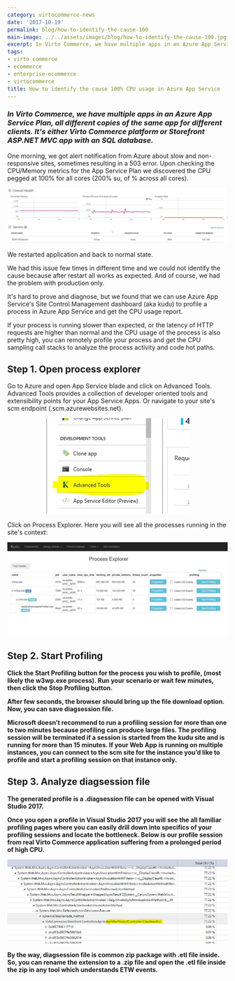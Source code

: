 ```yaml
---
category: virtocommerce-news
date: '2017-10-19'
permalink: blog/how-to-identify-the-cause-100
main-image: ../../assets/images/blog/how-to-identify-the-cause-100.jpg
excerpt: In Virto Commerce, we have multiple apps in an Azure App Service Plan, all different copies of the same app for different clients. Learn how to identify the cause 100% CPU usage in Azure App Service in our new article.
tags:
- virto commerce
- ecommerce
- enterprise-ecommerce
- virtocommerce
title: How to identify the cause 100% CPU usage in Azure App Service
---
```

### <dfn>In Virto Commerce, we have multiple apps in an Azure App Service Plan, all different copies of the same app for different clients. It's either Virto Commerce platform or Storefront ASP.NET MVC app with an SQL database.</dfn>

One morning, we got alert notification from Azure about slow and non-responsive sites, sometimes resulting in a 503 error. Upon checking the CPU/Memory metrics for the App Service Plan we discovered the CPU pegged at 100% for all cores (200% su, of % across all cores).

<div style="text-align: center;"><img src="../../assets/images/blog/how-to-identify-the-cause-100-1.jpg" /></div>

We restarted application and back to normal state.

We had this issue few times in different time and we could not identify the cause because after restart all works as expected. And of course, we had the problem with production only.

It's hard to prove and diagnose, but we found that we can use Azure App Service's Site Control Management dashboard (aka kudu) to profile a process in Azure App Service and get the CPU usage report.

If your process is running slower than expected, or the latency of HTTP requests are higher than normal and the CPU usage of the process is also pretty high, you can remotely profile your process and get the CPU sampling call stacks to analyze the process activity and code hot paths.

<h2><strong>Step 1. Open process explorer</strong></h2>

Go to Azure and open App Service blade and click on Advanced Tools. Advanced Tools provides a collection of developer oriented tools and extensibility points for your App Service Apps. Or navigate to your site's scm endpoint (<yoursitename>.scm.azurewebsites.net).

<div style="text-align: center;"><img src="../../assets/images/blog/how-to-identify-the-cause-100-2.jpg" /></div>

Click on Process Explorer. Here you will see all the processes running in the site's context:

<div style="text-align: center;"><img src="../../assets/images/blog/how-to-identify-the-cause-100-3.jpg" /></div>

<h2><strong>Step 2. Start Profiling<strong></h2>

Click the Start Profiling button for the process you wish to profile, (most likely the w3wp.exe process). Run your scenario or wait few minutes, then click the Stop Profiling button.

After few seconds, the browser should bring up the file download option. Now, you can save diagsession file.

Microsoft doesn’t recommend to run a profiling session for more than one to two minutes because profiling can produce large files. The profiling session will be terminated if a session is started from the kudu site and is running for more than 15 minutes. If your Web App is running on multiple instances, you can connect to the scm site for the instance you’d like to profile and start a profiling session on that instance only.

<h2><strong>Step 3. Analyze diagsession file<strong></h2>

The generated profile is a .diagsession file can be opened with Visual Studio 2017. 

Once you open a profile in Visual Studio 2017 you will see the all familiar profiling pages where you can easily drill down into specifics of your profiling sessions and locate the bottleneck. Below is our profile session from real Virto Commerce application suffering from a prolonged period of high CPU.  

<div style="text-align: center;"><img src="../../assets/images/blog/how-to-identify-the-cause-100-4.jpg" /></div>

By the way, diagsession file is common zip package with .etl file inside. So, you can rename the extension to a .zip file and open the .etl file inside the zip in any tool which understands ETW events.
